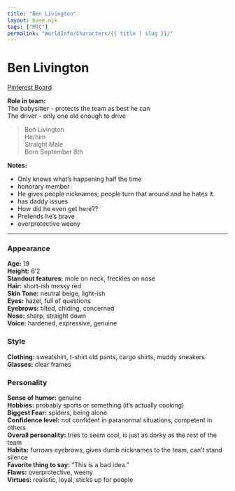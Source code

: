 ```yaml
---
title: "Ben Livington"
layout: base.njk
tags: ["MTC"]
permalink: "WorldInfo/Characters/{{ title | slug }}/"
---
```


# Ben Livington

<a href="https://www.pinterest.com/iamizzyhome/oc-ben/" target="_blank">Pinterest Board</a>

**Role in team:**\
The babysitter - protects the team as best he can\
The driver - only one old enough to drive

> Ben Livington\
> He/him\
> Straight Male\
> Born September 8th

**Notes:**

- Only knows what’s happening half the time
- honorary member
- He gives people nicknames; people turn that around and he hates it.
- has daddy issues
- How did he even get here??
- Pretends he’s brave
- overprotective weeny

---

### Appearance

**Age:** 19\
**Height:** 6’2\
**Standout features:** mole on neck, freckles on nose\
**Hair:** short-ish messy red\
**Skin Tone:** neutral beige, light-ish\
**Eyes:** hazel, full of questions\
**Eyebrows:** tilted, chiding, concerned\
**Nose:** sharp, straight down\
**Voice:** hardened, expressive, genuine

### Style

**Clothing:** sweatshirt, t-shirt old pants, cargo shirts, muddy sneakers\
**Glasses:** clear frames

### Personality

**Sense of humor:** genuine\
**Hobbies:** probably sports or something (it’s actually cooking)\
**Biggest Fear:** spiders, being alone\
**Confidence level:** not confident in paranormal situations, competent in others\
**Overall personality:** tries to seem cool, is just as dorky as the rest of the team\
**Habits:** furrows eyebrows, gives dumb nicknames to the team, can’t stand silence\
**Favorite thing to say:** “This is a bad idea.”\
**Flaws:** overprotective, weeny\
**Virtues:** realistic, loyal, sticks up for people

